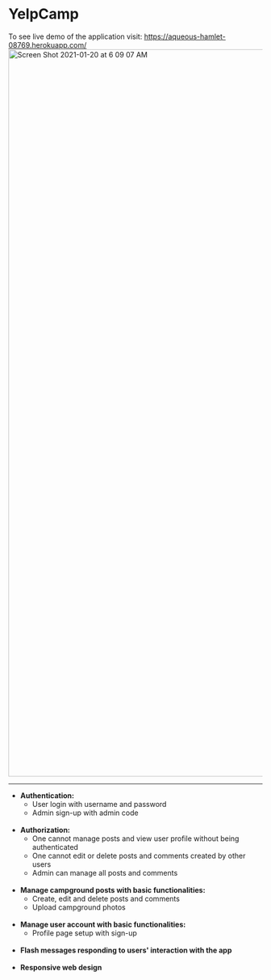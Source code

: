 # YelpCamp
To see live demo of the application visit: https://aqueous-hamlet-08769.herokuapp.com/ </br>
<img width="1439" alt="Screen Shot 2021-01-20 at 6 09 07 AM" src="https://user-images.githubusercontent.com/43499410/105174172-c55bb900-5ae7-11eb-9d79-9d773209ded1.png">

___
* __Authentication:__</br>
  * User login with username and password </br>
  * Admin sign-up with admin code </br></br>
* __Authorization:__</br>
  * One cannot manage posts and view user profile without being authenticated</br>
  * One cannot edit or delete posts and comments created by other users</br>
  * Admin can manage all posts and comments</br></br>
* __Manage campground posts with basic functionalities:__</br>
  * Create, edit and delete posts and comments</br>
  * Upload campground photos</br></br>
* __Manage user account with basic functionalities:__</br>
  * Profile page setup with sign-up</br></br>
* __Flash messages responding to users' interaction with the app__</br></br>
* __Responsive web design__</br>

